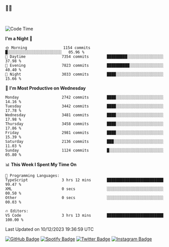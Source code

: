 ### 🤙🍺

<!-- <a href="https://github-readme-stats.vercel.app/api?username=hzak2xx&count_private=true&show_icons=true&theme=dracula">
  <img align="center" src="https://github-readme-stats.vercel.app/api?username=hzak2xx&count_private=true&show_icons=true&theme=dracula" />
</a>
</br> -->
</br>

<!--START_SECTION:waka-->
![Code Time](http://img.shields.io/badge/Code%20Time-2%2C941%20hrs%2024%20mins-blue)

**I'm a Night 🦉** 

```text
🌞 Morning                1154 commits        █░░░░░░░░░░░░░░░░░░░░░░░░   05.96 % 
🌆 Daytime                7354 commits        █████████░░░░░░░░░░░░░░░░   37.98 % 
🌃 Evening                7823 commits        ██████████░░░░░░░░░░░░░░░   40.40 % 
🌙 Night                  3033 commits        ████░░░░░░░░░░░░░░░░░░░░░   15.66 % 
```
📅 **I'm Most Productive on Wednesday** 

```text
Monday                   2742 commits        ████░░░░░░░░░░░░░░░░░░░░░   14.16 % 
Tuesday                  3442 commits        ████░░░░░░░░░░░░░░░░░░░░░   17.78 % 
Wednesday                3481 commits        ████░░░░░░░░░░░░░░░░░░░░░   17.98 % 
Thursday                 3458 commits        ████░░░░░░░░░░░░░░░░░░░░░   17.86 % 
Friday                   2981 commits        ████░░░░░░░░░░░░░░░░░░░░░   15.39 % 
Saturday                 2136 commits        ███░░░░░░░░░░░░░░░░░░░░░░   11.03 % 
Sunday                   1124 commits        █░░░░░░░░░░░░░░░░░░░░░░░░   05.80 % 
```


📊 **This Week I Spent My Time On** 

```text
💬 Programming Languages: 
TypeScript               3 hrs 12 mins       █████████████████████████   99.47 % 
XML                      0 secs              ░░░░░░░░░░░░░░░░░░░░░░░░░   00.50 % 
Other                    0 secs              ░░░░░░░░░░░░░░░░░░░░░░░░░   00.03 % 

🔥 Editors: 
VS Code                  3 hrs 13 mins       █████████████████████████   100.00 % 
```


 Last Updated on 10/12/2023 19:36:59 UTC
<!--END_SECTION:waka-->

[![GitHub Badge](https://img.shields.io/badge/GitHub-100000?style=for-the-badge&logo=github&logoColor=white)](https://github.com/hzak2xx)
[![Spotify Badge](https://img.shields.io/badge/Spotify-1ED760?&style=for-the-badge&logo=spotify&logoColor=white)](https://open.spotify.com/user/uf90s6sbbh75a1mt44clkhkvf)
[![Twitter Badge](https://img.shields.io/badge/Twitter-1DA1F2?style=for-the-badge&logo=twitter&logoColor=white)](https://twitter.com/hzak2xx)
[![Instagram Badge](https://img.shields.io/badge/Instagram-E4405F?style=for-the-badge&logo=instagram&logoColor=white)](https://www.instagram.com/hzak2xx/)
